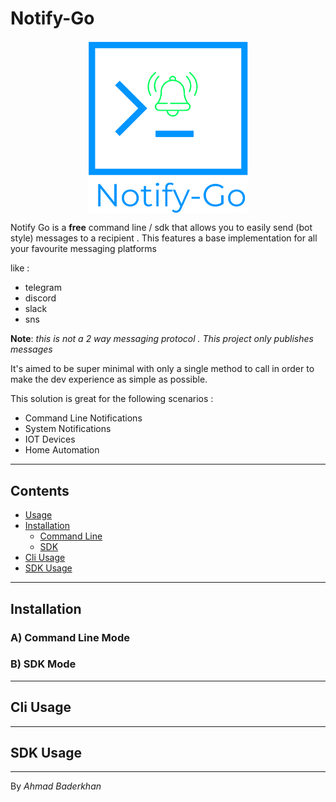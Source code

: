 # Notify-Go

 <p align="center"><img src="./assets/logo/logo_new_1.png?raw=true" width="256px" align="center"/> </p>


Notify Go is a **free** command line / sdk that allows you to easily send (bot style) messages to a recipient . This features a base implementation for all your favourite messaging platforms 

like :
-  telegram 
-  discord 
-  slack 
-  sns

**Note**: *this is not a 2 way messaging protocol . This project only publishes messages*

It's aimed to be super minimal with only a single method to call in order to make the dev experience as simple as possible.

This solution is great for the following scenarios :
- Command Line Notifications
- System Notifications
- IOT Devices
- Home Automation

----

## Contents

- [Usage](#Notify-go)
- [Installation](#Installation)
    - [Command Line](#a-command-line-mode)
    - [SDK](#b-sdk-mode)
- [Cli Usage](#cli-usage)
- [SDK Usage](#sdk-usage)

---

## Installation


### A) Command Line Mode


### B) SDK Mode

---

## Cli Usage


---

## SDK Usage


---

By *Ahmad Baderkhan*